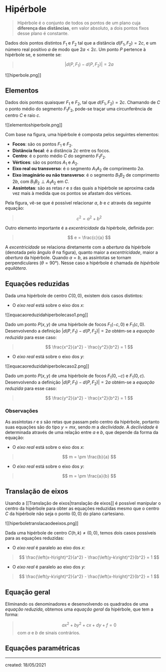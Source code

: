 # Hipérbole
> Hipérbole é o conjunto de todos os pontos de um plano cuja **diferença das distâncias**, em valor absoluto, a dois pontos fixos desse plano é constante.

Dados dois pontos distintos $F_1$ e $F_2$ tal que a distância $d(F_1, F_2) = 2c$, e um número real positivo $a$ de modo que $2a < 2c$. Um ponto $P$ pertence à hipérbole se, e somente se:

>$$
  |d(P,F_1) - d(P,F_2)| = 2a
>$$

![[hiperbole.png]]

## Elementos
Dados dois pontos quaisquer $F_1$ e $F_2$, tal que $d(F_1,F_2) = 2c$. Chamando de $C$ o ponto médio do segmento $F_1F_2$, pode-se traçar uma circunferência de centro $C$ e raio $c$.

![[elementoshiperbole.png]]

Com base na figura, uma hipérbole é composta pelos seguintes elementos:
- **Focos**: são os pontos $F_1$ e $F_2$.
- **Distância focal**: é a distância $2c$ entre os focos.
- **Centro**: é o ponto médio $C$ do segmento $F_1F_2$.
- **Vértices**: são os pontos $A_1$ e $A_2$.
- **Eixo real ou transverso**: é o segmento $A_1A_2$ de comprimento $2a$.
- **Eixo imaginário ou não transverso**: é o segmento $B_1B_2$ de comprimento $2b$, com $B_1B_2 \perp A_1A_2$ em $C$.
- **Assíntotas**: são as retas $r$ e $s$ das quais a hipérbole se aproxima cada vez mais à medida que os pontos se afastam dos vértices.

Pela figura, vê-se que é possível relacionar $a$, $b$ e $c$ através da seguinte equação:
>$$
  c^2 = a^2 + b^2
>$$

Outro elemento importante é a *excentricidade* da hipérbole, definida por:

>$$
  e = \frac{c}{a}
>$$

A *excentricidade* se relaciona diretamente com a *abertura* da hipérbole (denotada pelo ângulo $\theta$ na figura), quanto maior a *excentricidade*, maior a *abertura* da hipérbole. Quando $a = b$, as assíntotas se tornam perpendiculares ($\theta = 90°$). Nesse caso a hipérbole é chamada de *hipérbole equilátera*.

## Equações reduzidas
Dada uma hipérbole de centro $C(0,0)$, existem dois casos distintos:

- O *eixo real* está sobre o eixo dos $x$:

![[equacaoreduzidahiperbolecaso1.png]]

Dado um ponto $P(x,y)$ de uma hipérbole de focos $F_1(-c,0)$  e $F_1(c,0)$. Desenvolvendo a definição $|d(P,F_1) - d(P,F_2)| = 2a$ obtém-se a *equação reduzida* para esse caso:

>$$
  \frac{x^2}{a^2} - \frac{y^2}{b^2} = 1
>$$

- O *eixo real* está sobre o eixo dos $y$:

![[equacaoreduzidahiperbolecaso2.png]]

Dado um ponto $P(x,y)$ de uma hipérbole de focos $F_1(0,-c)$  e $F_1(0,c)$. Desenvolvendo a definição $|d(P,F_1) - d(P,F_2)| = 2a$ obtém-se a *equação reduzida* para esse caso:

>$$
  \frac{y^2}{a^2} - \frac{x^2}{b^2} = 1
>$$

### Observações
As assíntotas $r$ e $s$ são retas que passam pelo centro da hipérbole, portanto suas equações são do tipo $y = mx$, sendo $m$ a *declividade*. A *declividade* é determinada através de uma relação entre $a$ e $b$, que depende da forma da equação:

- O *eixo real* está sobre o eixo dos $x$:

>$$
  m = \pm \frac{b}{a}
>$$

- O *eixo real* está sobre o eixo dos $y$:

>$$
  m = \pm \frac{a}{b}
>$$

## Translação de eixos
Usando a [[Translação de eixos|translação de eixos]] é possível manipular o centro da hipérbole para obter as equações reduzidas mesmo que o centro $C$ da hipérbole não seja o ponto $(0,0)$ do plano cartesiano.

![[hiperboletranslacaodeeixos.png]]

Dada uma hipérbole de centro $C(h,k) \neq (0,0)$, temos dois casos possíveis para as equações reduzidas:

- O *eixo real* é paralelo ao eixo dos $x$:

>$$
  \frac{\left(x-h\right)^2}{a^2} - \frac{\left(y-k\right)^2}{b^2} = 1
>$$

- O *eixo real* é paralelo ao eixo dos $y$:

>$$
  \frac{\left(y-k\right)^2}{a^2} - \frac{\left(x-h\right)^2}{b^2} = 1
>$$

## Equação geral
Eliminando os denominadores e desenvolvendo os quadrados de uma *equação reduzida*, obtemos uma *equação geral* da hipérbole, que tem a forma:

>$$
  ax^2 + by^2 + cx + dy + f = 0
>$$
> com $a$ e $b$ de sinais contrários.

## Equações paramétricas

---

created: 18/05/2021
